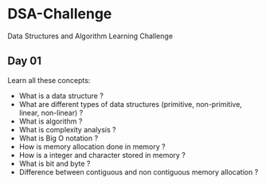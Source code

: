 # DSA-Challenge
Data Structures and Algorithm Learning Challenge

## Day 01

Learn all these concepts:

* What is a data structure ?
* What are different types of data structures (primitive, non-primitive, linear, non-linear) ?
* What is algorithm ?
* What is complexity analysis ?
* What is Big O notation ?
* How is memory allocation done in memory ?
* How is a integer and character stored in memory ?
* What is bit and byte ?
* Difference between contiguous and non contiguous memory allocation ?


